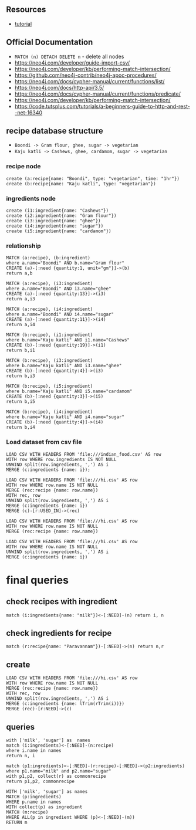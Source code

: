 ## Resources

- [tutorial](https://www.tutorialspoint.com/neo4j/index.htm)


## Official Documentation

- `MATCH (n) DETACH DELETE n` - delete all nodes
- https://neo4j.com/developer/guide-import-csv/
- https://neo4j.com/developer/kb/performing-match-intersection/
- https://github.com/neo4j-contrib/neo4j-apoc-procedures/
- https://neo4j.com/docs/cypher-manual/current/functions/list/
- https://neo4j.com/docs/http-api/3.5/
- https://neo4j.com/docs/cypher-manual/current/functions/predicate/
- https://neo4j.com/developer/kb/performing-match-intersection/
- https://code.tutsplus.com/tutorials/a-beginners-guide-to-http-and-rest--net-16340

## recipe database structure

- `Boondi -> Gram flour, ghee, sugar -> vegetarian`
- `Kaju katli -> Cashews, ghee, cardamom, sugar -> vegetarian`


### recipe node

```
create (a:recipe{name: "Boondi", type: "vegetarian", time: "1hr"})
create (b:recipe{name: "Kaju katli", type: "vegetarian"})
```

### ingredients node

```
create (i1:ingredient{name: "Cashews"})
create (i2:ingredient{name: "Gram flour"})
create (i3:ingredient{name: "ghee"})
create (i4:ingredient{name: "sugar"})
create (i5:ingredient{name: "cardamom"})
```

### relationship

```
MATCH (a:recipe), (b:ingredient) 
where a.name="Boondi" AND b.name="Gram flour" 
CREATE (a)-[:need {quantity:1, unit="gm"}]->(b)
return a,b
```

```
MATCH (a:recipe), (i3:ingredient) 
where a.name="Boondi" AND i3.name="ghee" 
CREATE (a)-[:need {quantity:13}]->(i3)
return a,i3

MATCH (a:recipe), (i4:ingredient) 
where a.name="Boondi" AND i4.name="sugar" 
CREATE (a)-[:need {quantity:11}]->(i4)   
return a,i4

MATCH (b:recipe), (i1:ingredient) 
where b.name="Kaju katli" AND i1.name="Cashews" 
CREATE (b)-[:need {quantity:19}]->(i1)   
return b,i1

MATCH (b:recipe), (i3:ingredient) 
where b.name="Kaju katli" AND i3.name="ghee" 
CREATE (b)-[:need {quantity:4}]->(i3)   
return b,i3

MATCH (b:recipe), (i5:ingredient) 
where b.name="Kaju katli" AND i5.name="cardamom" 
CREATE (b)-[:need {quantity:3}]->(i5)   
return b,i5

MATCH (b:recipe), (i4:ingredient) 
where b.name="Kaju katli" AND i4.name="sugar" 
CREATE (b)-[:need {quantity:4}]->(i4)  
return b,i4
```

### Load dataset from csv file

```
LOAD CSV WITH HEADERS FROM 'file:///indian_food.csv' AS row
WITH row WHERE row.ingredients IS NOT NULL
UNWIND split(row.ingredients, ',') AS i
MERGE (c:ingredients {name: i});
```

```
LOAD CSV WITH HEADERS FROM 'file:///hi.csv' AS row
WITH row WHERE row.name IS NOT NULL
MERGE (rec:recipe {name: row.name})
WITH rec, row
UNWIND split(row.ingredients, ',') AS i
MERGE (c:ingredients {name: i})
MERGE (c)-[r:USED_IN]->(rec)
```

```
LOAD CSV WITH HEADERS FROM 'file:///hi.csv' AS row
WITH row WHERE row.name IS NOT NULL
MERGE (rec:recipe {name: row.name})
```

```
LOAD CSV WITH HEADERS FROM 'file:///hi.csv' AS row
WITH row WHERE row.name IS NOT NULL
UNWIND split(row.ingredients, ',') AS i
MERGE (c:ingredients {name: i})
```

# final queries

## check recipes with ingredient

```
match (i:ingredients{name: "milk"})<-[:NEED]-(n) return i, n
```

## check ingredients for recipe

```
match (r:recipe{name: "Paravannam"})-[:NEED]->(n) return n,r
```

## create

```
LOAD CSV WITH HEADERS FROM 'file:///hi.csv' AS row
WITH row WHERE row.name IS NOT NULL
MERGE (rec:recipe {name: row.name})
WITH rec, row
UNWIND split(row.ingredients, ',') AS i
MERGE (c:ingredients {name: lTrim(rTrim(i))})
MERGE (rec)-[r:NEED]->(c)
```

## queries

```
with ['milk', 'sugar'] as  names
match (i:ingredients)<-[:NEED]-(n:recipe)
where i.name in names
return n, i
```

```
match (p1:ingredients)<-[:NEED]-(r:recipe)-[:NEED]->(p2:ingredients)
where p1.name="milk" and p2.name="sugar"
with p1,p2, collect(r) as commonrecipe
return p1,p2, commonrecipe
```

```
WITH ['milk', 'sugar'] as names
MATCH (p:ingredients)
WHERE p.name in names
WITH collect(p) as ingredient
MATCH (m:recipe)
WHERE ALL(p in ingredient WHERE (p)<-[:NEED]-(m))
RETURN m
```
